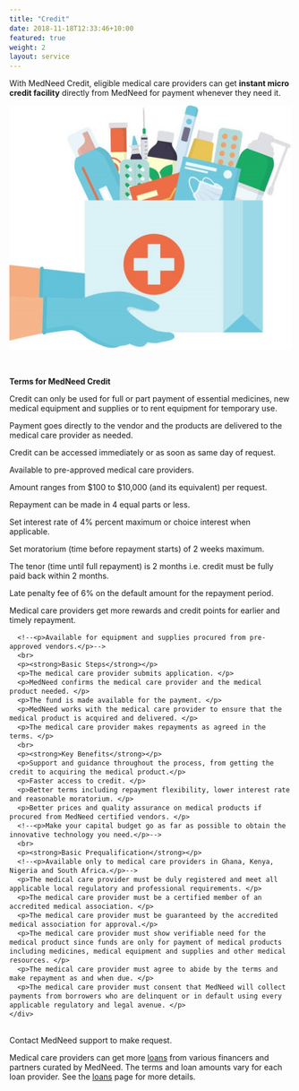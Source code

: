 ```yaml
---
title: "Credit"
date: 2018-11-18T12:33:46+10:00
featured: true
weight: 2
layout: service
---
```


With MedNeed Credit, eligible medical care providers can get **instant micro credit facility** directly from MedNeed for payment whenever they need it.

![Some medicines](/images/illustrations/hand-drugs.jpg)


   <div>
      <br>
      <p><strong>Terms for MedNeed Credit </strong></p>
      <p>Credit can only be used for full or part payment of essential medicines, new medical equipment and supplies or to rent equipment for temporary use.</p>
      <p>Payment goes directly to the vendor and the products are delivered to the medical care provider as needed.</p>
      <p>Credit can be accessed immediately or as soon as same day of request.</p>
      <p>Available to pre-approved medical care providers.</p>
      <p>Amount ranges from $100 to $10,000 (and its equivalent) per request.</p>
      <p>Repayment can be made in 4 equal parts or less.</p>
      <p>Set interest rate of 4% percent maximum or choice interest when applicable.</p>
      <p>Set moratorium (time before repayment starts) of 2 weeks maximum.</p>
      <p>The tenor (time until full repayment) is 2 months i.e. credit must be fully paid back within 2 months.</p>
      <p>Late penalty fee of 6% on the default amount for the repayment period.</p>
      <p>Medical care providers get more rewards and credit points for earlier and timely repayment.</p>
      
      <!--<p>Available for equipment and supplies procured from pre-approved vendors.</p>-->
      <br>
      <p><strong>Basic Steps</strong></p>
      <p>The medical care provider submits application. </p>
      <p>MedNeed confirms the medical care provider and the medical product needed. </p>
      <p>The fund is made available for the payment. </p>
      <p>MedNeed works with the medical care provider to ensure that the medical product is acquired and delivered. </p>
      <p>The medical care provider makes repayments as agreed in the terms. </p>
      <br>
      <p><strong>Key Benefits</strong></p>
      <p>Support and guidance throughout the process, from getting the credit to acquiring the medical product.</p>
      <p>Faster access to credit. </p>
      <p>Better terms including repayment flexibility, lower interest rate and reasonable moratorium. </p>
      <p>Better prices and quality assurance on medical products if procured from MedNeed certified vendors. </p>
      <!--<p>Make your capital budget go as far as possible to obtain the innovative technology you need.</p>-->
      <br>
      <p><strong>Basic Prequalification</strong></p> 
      <!--<p>Available only to medical care providers in Ghana, Kenya, Nigeria and South Africa.</p>-->
      <p>The medical care provider must be duly registered and meet all applicable local regulatory and professional requirements. </p>
      <p>The medical care provider must be a certified member of an accredited medical association. </p>
      <p>The medical care provider must be guaranteed by the accredited medical association for approval.</p>
      <p>The medical care provider must show verifiable need for the medical product since funds are only for payment of medical products including medicines, medical equipment and supplies and other medical resources. </p>
      <p>The medical care provider must agree to abide by the terms and make repayment as and when due. </p>
      <p>The medical care provider must consent that MedNeed will collect payments from borrowers who are delinquent or in default using every applicable regulatory and legal avenue. </p>
    </div>

<br>
Contact MedNeed support to make request.
<br>

Medical care providers can get more <a href="/services/loans">loans</a> from various financers and partners curated by MedNeed. The terms and loan amounts vary for each loan provider. See the <a href="/services/loans">loans</a> page for more details. 
